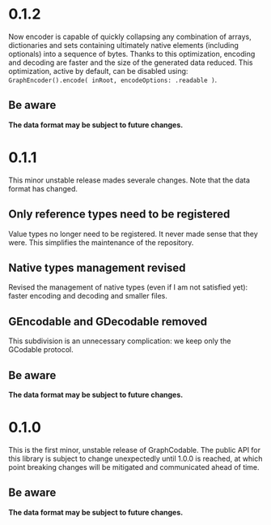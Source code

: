
# 0.1.2

Now encoder is capable of quickly collapsing any combination of arrays, dictionaries and sets containing ultimately native elements (including optionals) into a sequence of bytes.
Thanks to this optimization, encoding and decoding are faster and the size of the generated data reduced.
This optimization, active by default, can be disabled using: `GraphEncoder().encode( inRoot, encodeOptions: .readable )`.

## Be aware
**The data format may be subject to future changes.**

# 0.1.1

This minor unstable release mades severale changes. Note that the data format has changed.

## Only reference types need to be registered

Value types no longer need to be registered. It never made sense that they were. This simplifies the maintenance of the repository.

## Native types management revised
Revised the management of native types (even if I am not satisfied yet): faster encoding and decoding and smaller files.

## GEncodable and GDecodable removed
This subdivision is an unnecessary complication: we keep only the GCodable protocol.

## Be aware
**The data format may be subject to future changes.**

# 0.1.0

This is the first minor, unstable release of GraphCodable. The public API for this library is subject to change unexpectedly until 1.0.0 is reached, at which point breaking changes will be mitigated and communicated ahead of time.

## Be aware
**The data format may be subject to future changes.**
